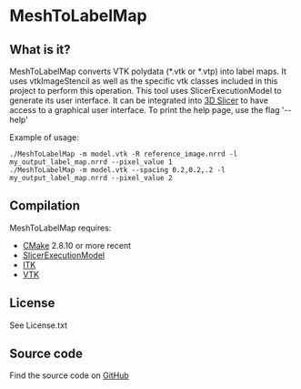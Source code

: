# MeshToLabelMap

## What is it?

MeshToLabelMap converts VTK polydata (*.vtk or *.vtp) into label maps. It uses vtkImageStencil as well as the specific vtk classes included in this project to perform this operation. This tool uses SlicerExecutionModel to generate its user interface. It can be integrated into [3D Slicer](http://www.slicer.org) to have access to a graphical user interface.
To print the help page, use the flag '--help'

Example of usage:

```
./MeshToLabelMap -m model.vtk -R reference_image.nrrd -l my_output_label_map.nrrd --pixel_value 1
./MeshToLabelMap -m model.vtk --spacing 0.2,0.2,.2 -l my_output_label_map.nrrd --pixel_value 2
```

## Compilation

MeshToLabelMap requires:
- [CMake](http:www.cmake.org) 2.8.10 or more recent
- [SlicerExecutionModel](https://github.com/Slicer/SlicerExecutionModel)
- [ITK](http:www.itk.org)
- [VTK](http:www.vtk.org)

## License

See License.txt

## Source code

Find the source code on [GitHub](https://github.com/NIRALUser/MeshToLabelMap)

